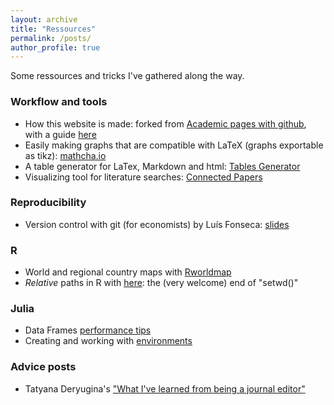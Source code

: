 ```yaml
---
layout: archive
title: "Ressources"
permalink: /posts/
author_profile: true
---
```


Some ressources and tricks I've gathered along the way. 

### Workflow and tools

* How this website is made: forked from [Academic pages with github](https://academicpages.github.io/), with a guide [here](https://jayrobwilliams.com/posts/2020/06/academic-website/)
* Easily making graphs that are compatible with LaTeX (graphs exportable as tikz): [mathcha.io](https://www.mathcha.io/)
* A table generator for LaTex, Markdown and html: [Tables Generator](https://www.tablesgenerator.com/)
* Visualizing tool for literature searches: [Connected Papers](https://www.connectedpapers.com/)

### Reproducibility 

* Version control with git (for economists) by Luís Fonseca: [slides](https://luispfonseca.com/files/slides_git.pdf)

### R 

* World and regional country maps with [Rworldmap](https://cran.r-project.org/web/packages/rworldmap/vignettes/rworldmap.pdf)
* _Relative_ paths in R with [here](https://here.r-lib.org/): the (very welcome) end of "setwd()"

### Julia

* Data Frames [performance tips](https://juliadatascience.io/df_performance) 
* Creating and working with [environments](https://pkgdocs.julialang.org/v1/environments/)

### Advice posts

* Tatyana Deryugina's ["What I've learned from being a journal editor"](https://deryugina.com/what-ive-learned-from-being-a-journal-editor/)

